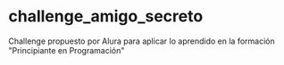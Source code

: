 # challenge_amigo_secreto
Challenge propuesto por Alura para aplicar lo aprendido en la formación "Principiante en Programación"
